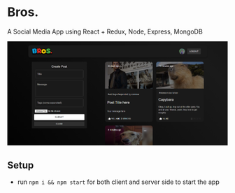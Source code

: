 # Bros.

A Social Media App using React + Redux, Node, Express, MongoDB

![](image/README/1632011301176.png)

## Setup

- run ```npm i && npm start``` for both client and server side to start the app
